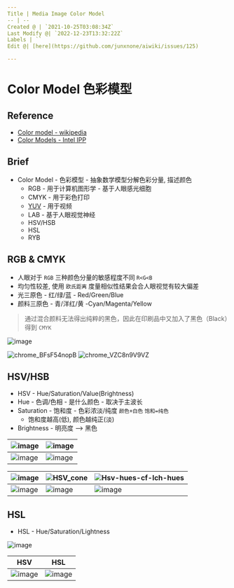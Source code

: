 ```yaml
---
Title | Media Image Color Model
-- | --
Created @ | `2021-10-25T03:08:34Z`
Last Modify @| `2022-12-23T13:32:22Z`
Labels | ``
Edit @| [here](https://github.com/junxnone/aiwiki/issues/125)

---
```

# Color Model 色彩模型

## Reference
- [Color model - wikipedia](https://en.wikipedia.org/wiki/Color_model)
- [Color Models - Intel IPP](https://www.intel.com/content/www/us/en/develop/documentation/ipp-dev-reference/top/volume-2-image-processing/image-color-conversion/color-models.html)

## Brief

- Color Model  - 色彩模型 - 抽象数学模型分解色彩分量, 描述颜色
  - RGB - 用于计算机图形学 - 基于人眼感光细胞
  - CMYK - 用于彩色打印
  - [YUV](/YUV) - 用于视频
  - LAB - 基于人眼视觉神经
  - HSV/HSB
  - HSL
  - RYB


## RGB & CMYK
- 人眼对于 `RGB` 三种颜色分量的敏感程度不同 `R<G<B`
- 均匀性较差, 使用 `欧氏距离` 度量相似性结果会合人眼视觉有较大偏差
- 光三原色 - 红/绿/蓝 - Red/Green/Blue
- 颜料三原色 - 青/洋红/黄 -Cyan/Magenta/Yellow

> 通过混合颜料无法得出纯粹的黑色，因此在印刷品中又加入了黑色（Black）得到 `CMYK`

![image](https://user-images.githubusercontent.com/2216970/138558889-6f82126e-d09f-4843-a451-f90cb7c41b65.png)


![chrome_BFsF54nopB](https://user-images.githubusercontent.com/2216970/138545570-af06d4d5-c327-4f1b-b119-479a48c9c416.png)
![chrome_VZC8n9V9VZ](https://user-images.githubusercontent.com/2216970/138545560-c90a757a-866e-483f-9647-c3e906ddb450.png)


## HSV/HSB
- HSV -  Hue/Saturation/Value(Brightness)
- Hue - 色调/色相 - 是什么颜色 - 取决于主波长
- Saturation - 饱和度 - 色彩浓淡/纯度 `颜色+白色` `饱和=纯色` 
  - 饱和度越高(低), 颜色越纯正(淡)
- Brightness - 明亮度  --> 黑色


![image](https://user-images.githubusercontent.com/2216970/138560166-34abfb71-63c4-4507-9751-835a700a4321.png) | ![image](https://user-images.githubusercontent.com/2216970/138560178-283f4163-43b4-4c2a-b0d3-355b69bf1ab6.png) 
-- | --
![image](https://user-images.githubusercontent.com/2216970/138560183-c81aa5f1-27f2-4847-9517-86a61794df80.png) | ![image](https://user-images.githubusercontent.com/2216970/138560185-704c7249-7fff-4a3b-a4c3-6eb811ecd039.png)



![image](https://user-images.githubusercontent.com/2216970/101112203-c1e39f80-3617-11eb-9c6b-62a5e9d387c9.png) | ![HSV_cone](https://user-images.githubusercontent.com/2216970/101111758-d6736800-3616-11eb-9695-de186dbb872e.jpg) | ![Hsv-hues-cf-lch-hues](https://user-images.githubusercontent.com/2216970/101111776-dd9a7600-3616-11eb-8d07-4d4587c762ab.png) 
-- | -- | --
 ![image](https://user-images.githubusercontent.com/2216970/101111902-25b99880-3617-11eb-9239-c1201c8c423b.png) | ![image](https://user-images.githubusercontent.com/2216970/101111876-15a1b900-3617-11eb-9b4b-433e812701e8.png) | ![image](https://user-images.githubusercontent.com/2216970/101112317-f9524c00-3617-11eb-8546-311d747d3007.png)


## HSL
- HSL - Hue/Saturation/Lightness


![image](https://user-images.githubusercontent.com/2216970/138561236-0caa4c51-94f5-4a08-8c25-fc909ad44477.png)

HSV | HSL
-- | --
![image](https://user-images.githubusercontent.com/2216970/138561823-d64682b6-58f6-4a7e-a345-c29693f42d47.png) | ![image](https://user-images.githubusercontent.com/2216970/138561831-2e5fa871-76e0-43a2-a2a9-c2eec1e1ac06.png)


